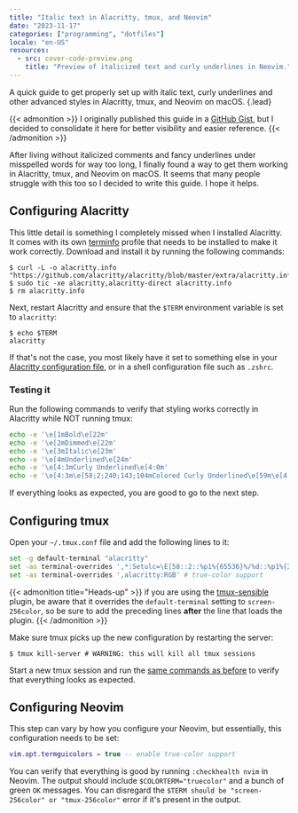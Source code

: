 ```yaml
---
title: "Italic text in Alacritty, tmux, and Neovim"
date: "2023-11-17"
categories: ["programming", "dotfiles"]
locale: "en-US"
resources:
  - src: cover-code-preview.png
    title: "Preview of italicized text and curly underlines in Neovim."
---
```


A quick guide to get properly set up with italic text, curly underlines and other advanced styles in Alacritty, tmux,
and Neovim on macOS.
{.lead}
<!--more-->

{{< admonition >}}
I originally published this guide in a [GitHub Gist](https://gist.github.com/michenriksen/a3fd9e4104548c960696748d994309a3),
but I decided to consolidate it here for better visibility and easier reference.
{{< /admonition >}}

After living without italicized comments and fancy underlines under misspelled words for way too long, I finally
found a way to get them working in Alacritty, tmux, and Neovim on macOS. It seems that many people struggle with this
too so I decided to write this guide. I hope it helps.

## Configuring Alacritty

This little detail is something I completely missed when I installed Alacritty. It comes with its own [terminfo] profile
that needs to be installed to make it work correctly. Download and install it by running the following commands:

```bash-session
$ curl -L -o alacritty.info "https://github.com/alacritty/alacritty/blob/master/extra/alacritty.info"
$ sudo tic -xe alacritty,alacritty-direct alacritty.info
$ rm alacritty.info
```

Next, restart Alacritty and ensure that the `$TERM` environment variable is set to `alacritty`:

```bash-session
$ echo $TERM
alacritty
```

If that's not the case, you most likely have it set to something else in your [Alacritty configuration file], or
in a shell configuration file such as `.zshrc`.

### Testing it

Run the following commands to verify that styling works correctly in Alacritty while NOT running tmux:

```bash
echo -e '\e[1mBold\e[22m'
echo -e '\e[2mDimmed\e[22m'
echo -e '\e[3mItalic\e[23m'
echo -e '\e[4mUnderlined\e[24m'
echo -e '\e[4:3mCurly Underlined\e[4:0m'
echo -e '\e[4:3m\e[58;2;240;143;104mColored Curly Underlined\e[59m\e[4:0m'
```

If everything looks as expected, you are good to go to the next step.

## Configuring tmux

Open your `~/.tmux.conf` file and add the following lines to it:

```bash
set -g default-terminal "alacritty"
set -as terminal-overrides ',*:Setulc=\E[58::2::%p1%{65536}%/%d::%p1%{256}%/%{255}%&%d::%p1%{255}%&%d%;m'  # colored underscores
set -as terminal-overrides ',alacritty:RGB' # true-color support
```

{{< admonition title="Heads-up" >}}
if you are using the [tmux-sensible](https://github.com/tmux-plugins/tmux-sensible) plugin, be aware that it overrides
the `default-terminal`  setting to `screen-256color`, so be sure to add the preceding lines **after** the line that
loads the plugin.
{{< /admonition >}}

Make sure tmux picks up the new configuration by restarting the server:

```bash-session
$ tmux kill-server # WARNING: this will kill all tmux sessions
```

Start a new tmux session and run the [same commands as before](#testing-it) to verify that everything looks as expected.

## Configuring Neovim

This step can vary by how you configure your Neovim, but essentially, this configuration needs to be set:

```lua
vim.opt.termguicolors = true -- enable true-color support
```

You can verify that everything is good by running `:checkhealth nvim` in Neovim. The output should include
`$COLORTERM="truecolor"` and a bunch of green `OK` messages. You can disregard the
`$TERM should be "screen-256color" or "tmux-256color"` error if it's present in the output.

[terminfo]: https://linux.die.net/man/5/terminfo
[Alacritty configuration file]: https://github.com/alacritty/alacritty/blob/master/README.md#configuration
